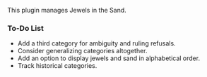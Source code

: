 This plugin manages Jewels in the Sand.

### To-Do List

* Add a third category for ambiguity and ruling refusals.
* Consider generalizing categories altogether.
* Add an option to display jewels and sand in alphabetical order.
* Track historical categories.

